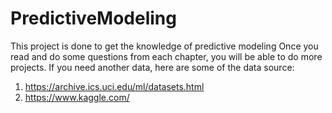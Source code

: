 # PredictiveModeling
This project is done to get the knowledge of predictive modeling
Once you read and do some questions from each chapter, you will be able to do more projects.
If you need another data, here are some of the data source:
1) https://archive.ics.uci.edu/ml/datasets.html
2) https://www.kaggle.com/